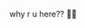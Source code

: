 why r u here?? 😵‍💫

<!---
cl0wn-dr00l/cl0wn-dr00l is a ✨ special ✨ repository because its `README.md` (this file) appears on your GitHub profile.
You can click the Preview link to take a look at your changes.
--->
